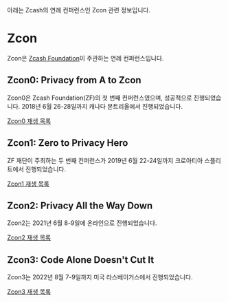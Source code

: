 아래는 Zcash의 연례 컨퍼런스인 Zcon 관련 정보입니다. 

# Zcon
Zcon은 [Zcash Foundation](https://zfnd.org/)이 주관하는 연례 컨퍼런스입니다.

## Zcon0: Privacy from A to Zcon

Zcon0은 Zcash Foundation(ZF)의 첫 번째 컨퍼런스였으며, 성공적으로 진행되었습니다. 2018년 6월 26-28일까지 캐나다 몬트리올에서 진행되었습니다.

[Zcon0 재생 목록](https://www.youtube.com/playlist?list=PL40dyJ0UYTLK507afWUMgzUYeh-i4qQWS)

## Zcon1: Zero to Privacy Hero

ZF 재단이 주최하는 두 번째 컨퍼런스가 2019년 6월 22-24일까지 크로아티아 스플리트에서 진행되었습니다.

[Zcon1 재생 목록](https://www.youtube.com/playlist?list=PL40dyJ0UYTLLjPZaKjdhMoCNanb77_Ztj)

## Zcon2: Privacy All the Way Down

Zcon2는 2021년 6월 8-9일에 온라인으로 진행되었습니다.

[Zcon2 재생 목록](https://www.youtube.com/playlist?list=PL40dyJ0UYTLLa68H9ibpiSZqeevqKizg4)

## Zcon3: Code Alone Doesn't Cut It

Zcon3는 2022년 8월 7-9일까지 미국 라스베이거스에서 진행되었습니다.

[Zcon3 재생 목록](https://www.youtube.com/playlist?list=PL40dyJ0UYTLJm-Cl7ez3UXp8R4IuUNDfb)
